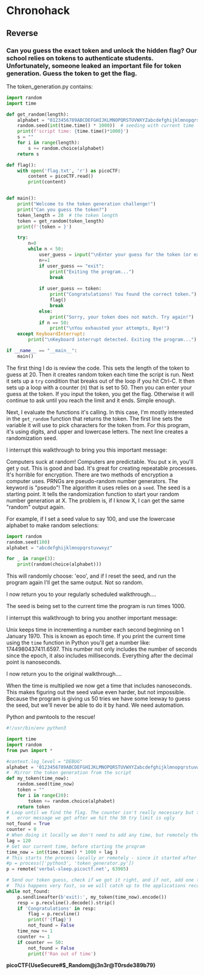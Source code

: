 # Chronohack

## Reverse

### Can you guess the exact token and unlock the hidden flag?  Our school relies on tokens to authenticate students. Unfortunately, someone leaked an important file for token generation. Guess the token to get the flag.

The token_generation.py contains:

```python
import random
import time

def get_random(length):
    alphabet = "0123456789ABCDEFGHIJKLMNOPQRSTUVWXYZabcdefghijklmnopqrstuvwxyz"
    random.seed(int(time.time() * 1000))  # seeding with current time 
    print(f'script time: {time.time()*1000}')
    s = ""
    for i in range(length):
        s += random.choice(alphabet)
    return s

def flag():
    with open('flag.txt', 'r') as picoCTF:
        content = picoCTF.read()
        print(content)


def main():
    print("Welcome to the token generation challenge!")
    print("Can you guess the token?")
    token_length = 20  # the token length
    token = get_random(token_length) 
    print(f'{token = }')

    try:
        n=0
        while n < 50:
            user_guess = input("\nEnter your guess for the token (or exit):").strip()
            n+=1
            if user_guess == "exit":
                print("Exiting the program...")
                break
            
            if user_guess == token:
                print("Congratulations! You found the correct token.")
                flag()
                break
            else:
                print("Sorry, your token does not match. Try again!")
            if n == 50:
                print("\nYou exhausted your attempts, Bye!")
    except KeyboardInterrupt:
        print("\nKeyboard interrupt detected. Exiting the program...")

if __name__ == "__main__":
    main()
```

The first thing I do is review the code.  This sets the length of the token to guess at 20.  Then it creates random token each time the script is run.
Next it sets up a `try` condition that breaks out of the loop if you hit Ctrl-C.  It then sets up a loop with a counter (n) that is set to 50.
Then you can enter your guess at the token.  If you input the token, you get the flag.  Otherwise it will continue to ask until you reach the limit and it ends.  Simple enough.

Next, I evaluate the functions it's calling.  In this case, I'm mostly interested in the `get_random` function that returns the token.  The first line sets the variable it will use to pick characters for the token from.  For this program, it's using digits, and upper and lowercase letters.  The next line creates a randomization seed.

I interrupt this walkthrough to bring you this important message:

Computers suck at random!  Computers are predictable.  You put x in, you'll get y out.  This is good and bad.  It's great for creating repeatable processes.  It's horrible for encryption.  There are two methods of encryption a computer uses.  PRNGs are pseudo-random number generators.  The keyword is "pseudo"!  The algorithm it uses relies on a `seed`.  The seed is a starting point.  It tells the randomization function to start your random number generation at X.  The problem is, if I know X, I can get the same "random" output again.

For example, if I set a seed value to say 100, and use the lowercase alphabet to make random selections:

```python
import random
random.seed(100)
alphabet = "abcdefghijklmnopqrstuvwxyz"

for _ in range(3):
    print(random(choice(alphabet)))
```
This will randomly choose: 'eoo', and if I reset the seed, and run the program again I'll get the same output.  Not so random.

I now return you to your regularly scheduled walkthrough....

The seed is being set to the current time the program is run times 1000.

I interrupt this walkthrough to bring you another important message:

Unix keeps time in incrementing a number each second beginning on 1 January 1970.  This is known as epoch time.  If you print the current time using the `time` function in Python you'll get a number like: 1744980437411.6597.  This number not only includes the number of seconds since the epoch, it also includes milliseconds.  Everything after the decimal point is nanoseconds.

I now return you to the original walkthrough....

When the time is multiplied we now get a time that includes nanoseconds.  This makes figuring out the seed value even harder, but not impossible.  Because the program is giving us 50 tries we have some leeway to guess the seed, but we'll never be able to do it by hand.  We need automation.

Python and pwntools to the rescue!




```python
#!/usr/bin/env python3

import time
import random
from pwn import *

#context.log_level = "DEBUG"
alphabet = '0123456789ABCDEFGHIJKLMNOPQRSTUVWXYZabcdefghijklmnopqrstuvwxyz'
#  Mirror the token generation from the script
def my_token(time_now):
    random.seed(time_now)
    token = ""
    for i in range(20):
        token += random.choice(alphabet)
    return token
# Loop until we find the flag. The counter isn't really necessary but the 
#   error message we get after we hit the 50 try limit is ugly
not_found = True
counter = 0
# When doing it locally we don't need to add any time, but remotely there's a lag
lag = 120
# Get our current time, before starting the program
time_now = int(time.time() * 1000 + lag )
# This starts the process locally or remotely - since it started after we got the time we'll be behind
#p = process(['python3', 'token_generator.py']) 
p = remote('verbal-sleep.picoctf.net', 63905)

# Send our token guess, check if we got it right, and if not, add one to time_now and repeat
#  This happens very fast, so we will catch up to the applications recorded time pretty quickly
while not_found:
    p.sendlineafter(b'exit):', my_token(time_now).encode())
    resp = p.recvline().decode().strip()
    if 'Congratulations' in resp:
        flag = p.recvline()
        print(f'{flag}')
        not_found = False
    time_now += 1
    counter += 1
    if counter == 50:
        not_found = False
        print(f'Ran out of time')

```

**picoCTF{UseSecure#$_Random@j3n3r@T0rsde389b79}**
